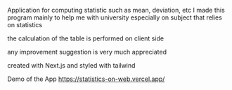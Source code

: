 Application for computing statistic such as mean, deviation, etc
I made this program mainly to help me with university especially on subject that relies on statistics

the calculation of the table is performed on client side

any improvement suggestion is very much appreciated

created with Next.js and styled with tailwind

Demo of the App
https://statistics-on-web.vercel.app/

